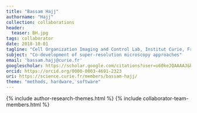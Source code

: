 ```yaml
---
title: "Bassam Hajj"
authorname: "Hajj"
collection: collaborations
header:
  teaser: BH.jpg
tags: collaborator
date: 2018-10-01
tagline: "Cell Organization Imaging and Control Lab, Institut Curie, France"
subject: "Co-development of super-resolution microscopy approaches"
email: 'bassam.hajj@curie.fr'
googlescholar: https://scholar.google.com/citations?user=u60keJQAAAAJ&hl=en
orcid: https://orcid.org/0000-0003-4691-2323
uri: https://science.curie.fr/members/bassam-hajj/
theme: "methods, hardware, software"
---
```

<p align= "justify">

{% include author-research-themes.html %}
{% include collaborator-team-members.html %}
